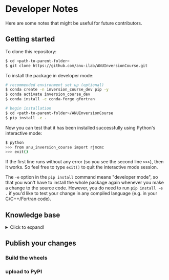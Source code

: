 # Developer Notes

Here are some notes that might be useful for future contributors.

## Getting started

To clone this repository:
```bash
$ cd <path-to-parent-folder>
$ git clone https://github.com/anu-ilab/ANUInversionCourse.git
```

To install the package in developer mode:
```bash
# recommended environment set up (optional)
$ conda create -n inversion_course_dev pip -y
$ conda activate inversion_course_dev
$ conda install -c conda-forge gfortran

# begin installation
$ cd <path-to-parent-folder>/ANUInversionCourse
$ pip install -e .
```

Now you can test that it has been installed successfully using Python's interactive mode:
```bash
$ python
>>> from anu_inversion_course import rjmcmc
>>> exit()
```

If the first line runs without any error (so you see the second line `>>>`), then it works. So feel free to type `exit()` to quit the interactive mode session.

The `-e` option in the `pip install` command means "developer mode", so that you won't have to install the whole package again whenever you make a change to the source code. However, you do need to run `pip install -e .` if you'd like to test your change in any compiled language (e.g. in your C/C++/Fortran code).

## Knowledge base
<details>
  <summary>Click to expand!</summary>
  
### 1. Package metadata
`setup.py`, `setup.cfg` & `pyproject.toml`

### 2. What is a Python wheel

### 3. Where to specify dependencies

> Note that the `install-requires` list in `setup.py`/`setup.cfg` is different from the `requires` under `build-system` in file `pyproject.toml`, in that the latter refers to what packages are required when building this package (e.g. generating wheels).
</details>

## Publish your changes

### Build the wheels

### upload to PyPI

